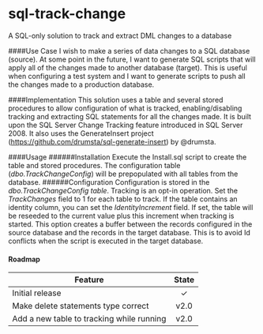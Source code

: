 # sql-track-change
A SQL-only solution to track and extract DML changes to a database

####Use Case
I wish to make a series of data changes to a SQL database (source).  At some point in the future, I want to generate SQL scripts that will apply all of the changes made to another database (target).  This is useful when configuring a test system and I want to generate scripts to push all the changes made to a production database.

####Implementation
This solution uses a table and several stored procedures to allow configuration of what is tracked, enabling/disabling tracking and extracting SQL statements for all the changes made.  It is built upon the SQL Server Change Tracking feature introduced in SQL Server 2008. It also uses the GenerateInsert project (https://github.com/drumsta/sql-generate-insert) by @drumsta.

####Usage
######Installation
Execute the Install.sql script to create the table and stored procedures.  The configuration table (_dbo.TrackChangeConfig_) will be prepopulated with all tables from the database.
######Configuration
Configuration is stored in the _dbo.TrackChangeConfig table_.  Tracking is an opt-in operation.  Set the _TrackChanges_ field to 1 for each table to track.  If the table contains an identity column, you can set the _IdentityIncrement_ field.  If set, the table will be reseeded to the current value plus this increment when tracking is started.  This option creates a buffer between the records configured in the source database and the records in the target database.  This is to avoid Id conflicts when the script is executed in the target database. 

#### Roadmap

Feature                                                                     | State
--------------------------------------------------------------------------- | :------------:
Initial release                                                             | ✓
Make delete statements type correct                                         | v2.0
Add a new table to tracking while running                                   | v2.0
